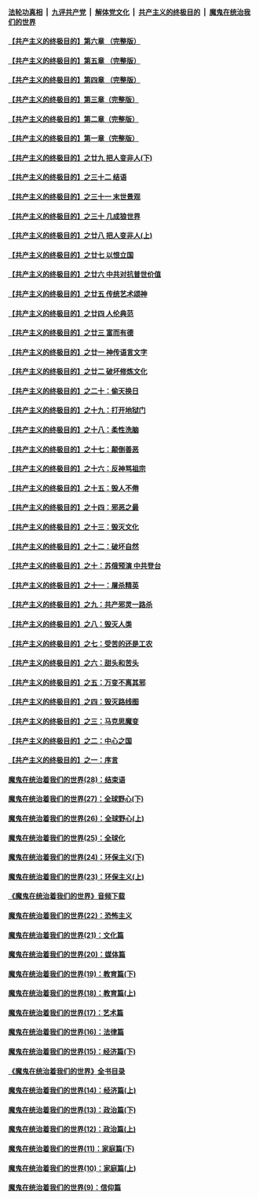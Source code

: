 ####  [法轮功真相](../../../../basic/blob/master/README.md?t=01231539) &nbsp;|&nbsp; [九评共产党](../../../../9ping.md/blob/master/README.md?t=01231539) &nbsp;|&nbsp; [解体党文化](../../../../jtdwh.md/blob/master/README.md?t=01231539)  &nbsp;|&nbsp; [共产主义的终极目的](../../../../gczydzjmd.md/blob/master/README.md?t=01231539) &nbsp;|&nbsp; [魔鬼在统治我们的世界](../../../../mgztzwmdsj.md/blob/master/README.md?t=01231539) 

#### [【共产主义的终极目的】第六章 （完整版）](../pages/nsc422/n11428913.md?t=01231539) 

#### [【共产主义的终极目的】第五章 （完整版）](../pages/nsc422/n11428912.md?t=01231539) 

#### [【共产主义的终极目的】第四章 （完整版）](../pages/nsc422/n11428907.md?t=01231539) 

#### [【共产主义的终极目的】第三章（完整版）](../pages/nsc422/n11428848.md?t=01231539) 

#### [【共产主义的终极目的】第二章（完整版）](../pages/nsc422/n11428831.md?t=01231539) 

#### [【共产主义的终极目的】第一章（完整版）](../pages/nsc422/n11417651.md?t=01231539) 

#### [【共产主义的终极目的】之廿九 把人变非人(下)](../pages/nsc422/n11344140.md?t=01231539) 

#### [【共产主义的终极目的】之三十二 结语](../pages/nsc422/n11360535.md?t=01231539) 

#### [【共产主义的终极目的】之三十一 末世景观](../pages/nsc422/n11351129.md?t=01231539) 

#### [【共产主义的终极目的】之三十 几成狼世界](../pages/nsc422/n11348280.md?t=01231539) 

#### [【共产主义的终极目的】之廿八 把人变非人(上)](../pages/nsc422/n11340492.md?t=01231539) 

#### [【共产主义的终极目的】之廿七 以恨立国](../pages/nsc422/n11336944.md?t=01231539) 

#### [【共产主义的终极目的】之廿六 中共对抗普世价值](../pages/nsc422/n11324785.md?t=01231539) 

#### [【共产主义的终极目的】之廿五 传统艺术颂神](../pages/nsc422/n11296396.md?t=01231539) 

#### [【共产主义的终极目的】之廿四 人伦典范](../pages/nsc422/n11296397.md?t=01231539) 

#### [【共产主义的终极目的】之廿三 富而有德](../pages/nsc422/n11283598.md?t=01231539) 

#### [【共产主义的终极目的】之廿一 神传语言文字](../pages/nsc422/n11263265.md?t=01231539) 

#### [【共产主义的终极目的】之廿二 破坏修炼文化](../pages/nsc422/n11245728.md?t=01231539) 

#### [【共产主义的终极目的】之二十：偷天换日](../pages/nsc422/n11238846.md?t=01231539) 

#### [【共产主义的终极目的】之十九：打开地狱门](../pages/nsc422/n11206376.md?t=01231539) 

#### [【共产主义的终极目的】之十八：柔性洗脑](../pages/nsc422/n11199994.md?t=01231539) 

#### [【共产主义的终极目的】之十七：颠倒善恶](../pages/nsc422/n11179782.md?t=01231539) 

#### [【共产主义的终极目的】之十六：反神骂祖宗](../pages/nsc422/n11166798.md?t=01231539) 

#### [【共产主义的终极目的】之十五：毁人不倦](../pages/nsc422/n11166792.md?t=01231539) 

#### [【共产主义的终极目的】之十四：邪恶之最](../pages/nsc422/n11150249.md?t=01231539) 

#### [【共产主义的终极目的】之十三：毁灭文化](../pages/nsc422/n11135227.md?t=01231539) 

#### [【共产主义的终极目的】之十二：破坏自然](../pages/nsc422/n11135214.md?t=01231539) 

#### [【共产主义的终极目的】之十：苏俄预演 中共登台](../pages/nsc422/n11118424.md?t=01231539) 

#### [【共产主义的终极目的】之十一：屠杀精英](../pages/nsc422/n11118442.md?t=01231539) 

#### [【共产主义的终极目的】之九：共产邪灵一路杀](../pages/nsc422/n11114139.md?t=01231539) 

#### [【共产主义的终极目的】之八：毁灭人类](../pages/nsc422/n11108503.md?t=01231539) 

#### [【共产主义的终极目的】之七：受苦的还是工农](../pages/nsc422/n11101809.md?t=01231539) 

#### [【共产主义的终极目的】之六：甜头和苦头](../pages/nsc422/n11096971.md?t=01231539) 

#### [【共产主义的终极目的】之五：万变不离其邪](../pages/nsc422/n11091285.md?t=01231539) 

#### [【共产主义的终极目的】之四：毁灭路线图](../pages/nsc422/n11086284.md?t=01231539) 

#### [【共产主义的终极目的】之三：马克思魔变](../pages/nsc422/n11061941.md?t=01231539) 

#### [【共产主义的终极目的】之二：中心之国](../pages/nsc422/n11047728.md?t=01231539) 

#### [【共产主义的终极目的】之一：序言](../pages/nsc422/n11086077.md?t=01231539) 

#### [魔鬼在统治着我们的世界(28)：结束语](../pages/nsc422/n10936246.md?t=01231539) 

#### [魔鬼在统治着我们的世界(27)：全球野心(下)](../pages/nsc422/n10928319.md?t=01231539) 

#### [魔鬼在统治着我们的世界(26)：全球野心(上)](../pages/nsc422/n10900318.md?t=01231539) 

#### [魔鬼在统治着我们的世界(25)：全球化](../pages/nsc422/n10788205.md?t=01231539) 

#### [魔鬼在统治着我们的世界(24)：环保主义(下)](../pages/nsc422/n10695307.md?t=01231539) 

#### [魔鬼在统治着我们的世界(23)：环保主义(上)](../pages/nsc422/n10688613.md?t=01231539) 

#### [《魔鬼在统治着我们的世界》音频下载](../pages/nsc422/n10635553.md?t=01231539) 

#### [魔鬼在统治着我们的世界(22)：恐怖主义](../pages/nsc422/n10614727.md?t=01231539) 

#### [魔鬼在统治着我们的世界(21)：文化篇](../pages/nsc422/n10597706.md?t=01231539) 

#### [魔鬼在统治着我们的世界(20)：媒体篇](../pages/nsc422/n10586579.md?t=01231539) 

#### [魔鬼在统治着我们的世界(19)：教育篇(下)](../pages/nsc422/n10564808.md?t=01231539) 

#### [魔鬼在统治着我们的世界(18)：教育篇(上)](../pages/nsc422/n10526970.md?t=01231539) 

#### [魔鬼在统治着我们的世界(17)：艺术篇](../pages/nsc422/n10499093.md?t=01231539) 

#### [魔鬼在统治着我们的世界(16)：法律篇](../pages/nsc422/n10485969.md?t=01231539) 

#### [魔鬼在统治着我们的世界(15)：经济篇(下)](../pages/nsc422/n10469975.md?t=01231539) 

#### [《魔鬼在统治着我们的世界》全书目录](../pages/nsc422/n10464261.md?t=01231539) 

#### [魔鬼在统治着我们的世界(14)：经济篇(上)](../pages/nsc422/n10457370.md?t=01231539) 

#### [魔鬼在统治着我们的世界(13)：政治篇(下)](../pages/nsc422/n10448270.md?t=01231539) 

#### [魔鬼在统治着我们的世界(12)：政治篇(上)](../pages/nsc422/n10444576.md?t=01231539) 

#### [魔鬼在统治着我们的世界(11)：家庭篇(下)](../pages/nsc422/n10440961.md?t=01231539) 

#### [魔鬼在统治着我们的世界(10)：家庭篇(上)](../pages/nsc422/n10435448.md?t=01231539) 

#### [魔鬼在统治着我们的世界(9)：信仰篇](../pages/nsc422/n10432159.md?t=01231539) 


